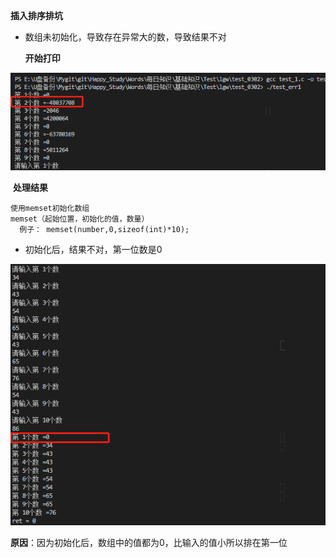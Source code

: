 **插入排序排坑**

* 数组未初始化，导致存在异常大的数，导致结果不对

  **开始打印**

![未初始化](./picture/err_1.jpg)

​		**处理结果**

```
使用memset初始化数组
memset（起始位置，初始化的值，数量）
  例子： memset(number,0,sizeof(int)*10);
```

* 初始化后，结果不对，第一位数是0

![错误二](./picture/err_2.jpg)

**原因**：因为初始化后，数组中的值都为0，比输入的值小所以排在第一位